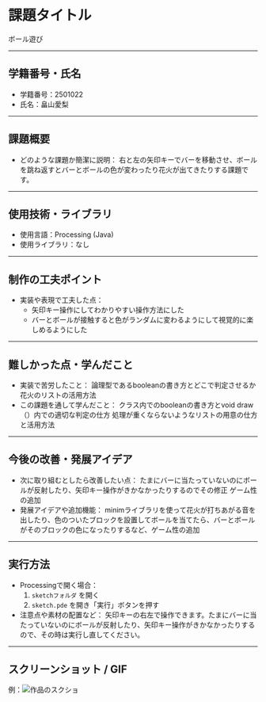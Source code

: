 # 課題タイトル
ボール遊び

---

## 学籍番号・氏名
- 学籍番号：2501022
- 氏名：畠山愛梨

---

## 課題概要
- どのような課題か簡潔に説明：
  右と左の矢印キーでバーを移動させ、ボールを跳ね返すとバーとボールの色が変わったり花火が出てきたりする課題です。

---

## 使用技術・ライブラリ
- 使用言語：Processing (Java)
- 使用ライブラリ：なし

---

## 制作の工夫ポイント
- 実装や表現で工夫した点：
  - 矢印キー操作にしてわかりやすい操作方法にした
  - バーとボールが接触すると色がランダムに変わるようにして視覚的に楽しめるようにした

---

## 難しかった点・学んだこと
- 実装で苦労したこと：
  論理型であるbooleanの書き方とどこで判定させるか
  花火のリストの活用方法
- この課題を通して学んだこと：
  クラス内でのbooleanの書き方とvoid draw（）内での適切な判定の仕方
  処理が重くならないようなリストの用意の仕方と活用方法

---

## 今後の改善・発展アイデア
- 次に取り組むとしたら改善したい点：
  たまにバーに当たっていないのにボールが反射したり、矢印キー操作がきかなかったりするのでその修正
  ゲーム性の追加
- 発展アイデアや追加機能：
   minimライブラリを使って花火が打ちあがる音を出したり、色のついたブロックを設置してボールを当てたら、バーとボールがそのブロックの色になったりするなど、ゲーム性の追加

---

## 実行方法
- Processingで開く場合：
  1. `sketchフォルダ` を開く
  2. `sketch.pde` を開き「実行」ボタンを押す
- 注意点や素材の配置など：
  矢印キーの右左で操作できます。たまにバーに当たっていないのにボールが反射したり、矢印キー操作がきかなかったりするので、その時は実行し直してください。
---

## スクリーンショット / GIF
例：![作品のスクショ](<img width="495" height="525" alt="ball_asobi" src="https://github.com/user-attachments/assets/db694682-f672-4eb3-9237-88a499f5fd30" />
)
